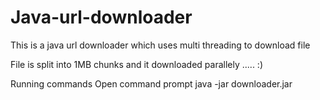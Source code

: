 Java-url-downloader
===================
This is a java url downloader which uses multi threading to download file

File is split into 1MB chunks and it downloaded parallely ..... :)

Running commands
Open command prompt
java -jar downloader.jar
